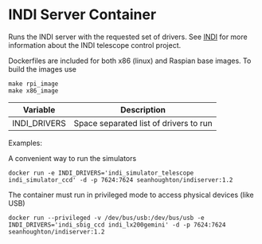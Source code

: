 # INDI Server Container

Runs the INDI server with the requested set of drivers. See [INDI](http://indilib.org/) for more information about the INDI telescope control project.

Dockerfiles are included for both x86 (linux) and Raspian base images. To build the images use

    make rpi_image
    make x86_image



|Variable|Description|
|---|---|
|INDI_DRIVERS|Space separated list of drivers to run|

Examples:


A convenient way to run the simulators

```
docker run -e INDI_DRIVERS='indi_simulator_telescope indi_simulator_ccd' -d -p 7624:7624 seanhoughton/indiserver:1.2
```


The container must run in privileged mode to access physical devices (like USB)

```
docker run --privileged -v /dev/bus/usb:/dev/bus/usb -e INDI_DRIVERS='indi_sbig_ccd indi_lx200gemini' -d -p 7624:7624 seanhoughton/indiserver:1.2
```

